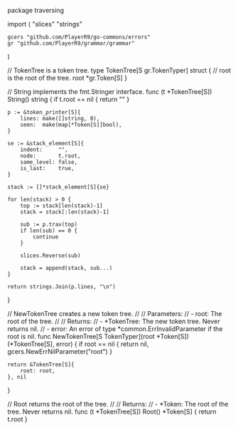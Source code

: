 package traversing

import (
	"slices"
	"strings"

	gcers "github.com/PlayerR9/go-commons/errors"
	gr "github.com/PlayerR9/grammar/grammar"
)

// TokenTree is a token tree.
type TokenTree[S gr.TokenTyper] struct {
	// root is the root of the tree.
	root *gr.Token[S]
}

// String implements the fmt.Stringer interface.
func (t *TokenTree[S]) String() string {
	if t.root == nil {
		return ""
	}

	p := &token_printer[S]{
		lines: make([]string, 0),
		seen:  make(map[*Token[S]]bool),
	}

	se := &stack_element[S]{
		indent:     "",
		node:       t.root,
		same_level: false,
		is_last:    true,
	}

	stack := []*stack_element[S]{se}

	for len(stack) > 0 {
		top := stack[len(stack)-1]
		stack = stack[:len(stack)-1]

		sub := p.trav(top)
		if len(sub) == 0 {
			continue
		}

		slices.Reverse(sub)

		stack = append(stack, sub...)
	}

	return strings.Join(p.lines, "\n")
}

// NewTokenTree creates a new token tree.
//
// Parameters:
//   - root: The root of the tree.
//
// Returns:
//   - *TokenTree: The new token tree. Never returns nil.
//   - error: An error of type *common.ErrInvalidParameter if the root is nil.
func NewTokenTree[S TokenTyper](root *Token[S]) (*TokenTree[S], error) {
	if root == nil {
		return nil, gcers.NewErrNilParameter("root")
	}

	return &TokenTree[S]{
		root: root,
	}, nil
}

// Root returns the root of the tree.
//
// Returns:
//   - *Token: The root of the tree. Never returns nil.
func (t *TokenTree[S]) Root() *Token[S] {
	return t.root
}
